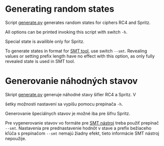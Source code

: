# Generating random states
Script [generate.py](./generate.py) generates random states for ciphers RC4 and Spritz.

All options can be printed invoking this script with switch ```-h```.

Special state is availible only for Spritz.

To generate states in format for [SMT tool](../smt), use switch ```--smt```. Revealing values or setting prefix length have no effect with this option, as only fully revealed state is used in SMT tool.

# Generovanie náhodných stavov
Skript [generate.py](./generate.py) generuje náhodné stavy šifier RC4 a Spritz. V

šetky možnosti nastavení sa vypíšu pomocu prepínača ```-h```.

Generovanie špeciálnych stavov je možné iba pre šifru Spritz.

Pre vygenerovanie stavov vo formáte pre [SMT nástroj](../smt) treba použiť prepínač ```--smt```. Nastavenia pre prednastavenie hodnôt v stave a prefix bežiaceho kľúča s prepínačom ```--smt``` nemajú žiadny efekt, tieto informácie SMT nástroj nepoužije.
